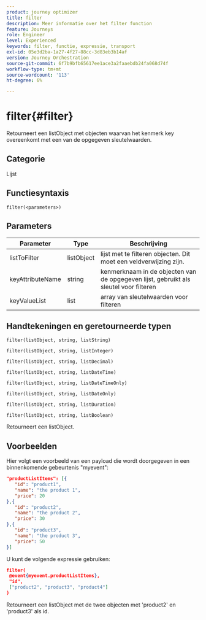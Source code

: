 ```yaml
---
product: journey optimizer
title: filter
description: Meer informatie over het filter function
feature: Journeys
role: Engineer
level: Experienced
keywords: filter, functie, expressie, transport
exl-id: 05e3d2ba-1a27-4f27-88cc-3d83eb3b14af
version: Journey Orchestration
source-git-commit: 6f7b9bfb65617ee1ace3a2faaebdb24fa068d74f
workflow-type: tm+mt
source-wordcount: '113'
ht-degree: 6%

---
```


# filter{#filter}

Retourneert een listObject met objecten waarvan het kenmerk key overeenkomt met een van de opgegeven sleutelwaarden.

## Categorie

Lijst

## Functiesyntaxis

`filter(<parameters>)`

## Parameters

| Parameter | Type | Beschrijving |
|-----------|------------------|------------------|
| listToFilter | listObject | lijst met te filteren objecten. Dit moet een veldverwijzing zijn. |
| keyAttributeName | string | kenmerknaam in de objecten van de opgegeven lijst, gebruikt als sleutel voor filteren |
| keyValueList | list | array van sleutelwaarden voor filteren |

## Handtekeningen en geretourneerde typen

`filter(listObject, string, listString)`

`filter(listObject, string, listInteger)`

`filter(listObject, string, listDecimal)`

`filter(listObject, string, listDateTime)`

`filter(listObject, string, listDateTimeOnly)`

`filter(listObject, string, listDateOnly)`

`filter(listObject, string, listDuration)`

`filter(listObject, string, listBoolean)`

Retourneert een listObject.

## Voorbeelden

Hier volgt een voorbeeld van een payload die wordt doorgegeven in een binnenkomende gebeurtenis &quot;myevent&quot;:

```json
"productListItems": [{
   "id": "product1",
   "name": "the product 1",
   "price": 20
},{
   "id": "product2",
   "name": "the product 2",
   "price": 30
},{
   "id": "product3",
   "name": "the product 3",
   "price": 50
}]
```

U kunt de volgende expressie gebruiken:

```json
filter(
 @event{myevent.productListItems},
 "id", 
 ["product2", "product3", "product4"]
)
```

Retourneert een listObject met de twee objecten met &#39;product2&#39; en &#39;product3&#39; als id.
